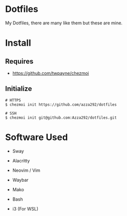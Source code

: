 # Dotfiles
My Dotfiles, there are many like them but these are mine.

# Install

## Requires
- https://github.com/twpayne/chezmoi

## Initialize

```shell
# HTTPS
$ chezmoi init https://github.com/azza292/dotfiles

# SSH
$ chezmoi init git@github.com:Azza292/dotfiles.git
```


# Software Used

- Sway
- Alacritty
- Neovim / Vim
- Waybar
- Mako
- Bash

- i3 (For WSL)

